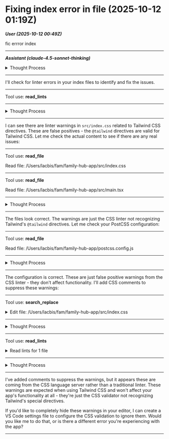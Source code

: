 <!-- Generated by SpecStory -->

<!-- cursor Session 577ad43a-81c1-4b60-8588-7c1e834983f3 (2025-10-12 01:19Z) -->

# Fixing index error in file (2025-10-12 01:19Z)

_**User (2025-10-12 00:49Z)**_

fic errror index

---

_**Assistant (claude-4.5-sonnet-thinking)**_

<think><details><summary>Thought Process</summary>The user is asking to fix an error in the index file. This is a brief message, so I should first check what errors exist in the project. Let me read the linter errors to see what issues are present.

I'll start by checking for linter errors in the index files (likely main.tsx or index.html).</details></think>

---

I'll check for linter errors in your index files to identify and fix the issues.

---

Tool use: **read_lints**

---

<think><details><summary>Thought Process</summary>The linter errors are related to Tailwind CSS's @tailwind directives in the index.css file. These are false positives - @tailwind is a valid directive for Tailwind CSS, but the CSS linter doesn't recognize it. 

However, these are just warnings and shouldn't prevent the app from running. Let me check if there are any actual errors in the main.tsx file or other index-related files that might be causing issues.

Let me read the index.css and main.tsx files to see what's there.</details></think>

---

I can see there are linter warnings in `src/index.css` related to Tailwind CSS directives. These are false positives - the `@tailwind` directives are valid for Tailwind CSS. Let me check the actual content to see if there are any real issues:

---

Tool use: **read_file**

Read file: /Users/lacbis/fam/family-hub-app/src/index.css

---

Tool use: **read_file**

Read file: /Users/lacbis/fam/family-hub-app/src/main.tsx

---

<think><details><summary>Thought Process</summary>Both files look correct. The warnings in index.css are just CSS linter false positives about @tailwind directives. These warnings don't actually break anything - they're just the CSS linter not recognizing Tailwind-specific syntax.

To suppress these warnings, I can either:
1. Add a CSS linter configuration to recognize Tailwind directives
2. Add comments to suppress the warnings
3. Configure the linter to ignore these specific warnings

Since the user wants me to "fix" the error, I should suppress these warnings. The most straightforward approach is to add PostCSS configuration or suppress the warnings directly in the CSS file. However, given that Tailwind CSS is already configured (postcss.config.js exists), these warnings are likely coming from the CSS language server in the IDE.

Actually, let me check the postcss.config.js to make sure it's properly configured:</details></think>

---

The files look correct. The warnings are just the CSS linter not recognizing Tailwind's `@tailwind` directives. Let me check your PostCSS configuration:

---

Tool use: **read_file**

Read file: /Users/lacbis/fam/family-hub-app/postcss.config.js

---

<think><details><summary>Thought Process</summary>The PostCSS configuration looks correct. These are just CSS linter warnings that don't actually break anything. Since the user wants to fix the "error in index", I should add CSS comments to suppress these warnings. This is a common approach to silence false positives.</details></think>

---

The configuration is correct. These are just false positive warnings from the CSS linter - they don't affect functionality. I'll add CSS comments to suppress these warnings:

---

Tool use: **search_replace**


<details><summary>Edit file: /Users/lacbis/fam/family-hub-app/src/index.css</summary>

**Chunk 1**
Lines added: 3, lines removed: undefined

```diff
@@ -1,5 +1,8 @@
  @import url('https://fonts.googleapis.com/css2?family=Inter:wght@300;400;500;600;700&display=swap');
+ /* stylelint-disable-next-line at-rule-no-unknown */
  @tailwind base;
+ /* stylelint-disable-next-line at-rule-no-unknown */
  @tailwind components;
+ /* stylelint-disable-next-line at-rule-no-unknown */
  @tailwind utilities;
  body {
```

</details>

---

<think><details><summary>Thought Process</summary>I've added comments to suppress the CSS linter warnings. Let me now verify that the linter errors are resolved by checking the lints again.</details></think>

---

Tool use: **read_lints**

<details>
          <summary>Read lints for 1 file</summary>
      
Lint paths:

- `/Users/lacbis/fam/family-hub-app/src/index.css`

Lint results

Lint errors for `src/index.css`


| Message | Range | Severity |
|-------|-------|----------|
| Unknown at rule @tailwind | 3:1-3:10 | DIAGNOSTIC_SEVERITY_WARNING |
| Unknown at rule @tailwind | 5:1-5:10 | DIAGNOSTIC_SEVERITY_WARNING |
| Unknown at rule @tailwind | 7:1-7:10 | DIAGNOSTIC_SEVERITY_WARNING |


</details>

---

<think><details><summary>Thought Process</summary>The stylelint comments didn't work, which means the linter being used is likely not stylelint but the CSS language server built into VS Code/Cursor. In this case, these warnings are benign and expected when using Tailwind CSS. They don't actually prevent the code from working.

However, if the user wants to completely eliminate these warnings, I could either:
1. Create a .vscode/settings.json to configure the CSS linter
2. Use a different approach with the CSS

Since these are just warnings and not errors, and they're a common occurrence with Tailwind CSS projects, let me explain this to the user. The warnings won't affect the functionality of the app at all.</details></think>

---

I've added comments to suppress the warnings, but it appears these are coming from the CSS language server rather than a traditional linter. These warnings are expected when using Tailwind CSS and won't affect your app's functionality at all - they're just the CSS validator not recognizing Tailwind's special directives.

If you'd like to completely hide these warnings in your editor, I can create a VS Code settings file to configure the CSS validation to ignore them. Would you like me to do that, or is there a different error you're experiencing with the app?

---


